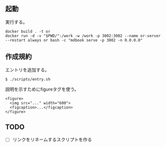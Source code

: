 ## 起動

実行する。

```shell
docker build . -t or
docker run -d -v "$PWD/":/work -w /work -p 3002:3002 --name or-server --restart always or bash -c "mdbook serve -p 3002 -n 0.0.0.0"
```

## 作成規約

エントリを追加する。

```shell
$ ./scripts/entry.sh
```

説明を示すためにfigureタグを使う。

```
<figure>
  <img src="..." width="600">
  <figcaption>...</figcaption>
</figure>
```

## TODO

- [ ] リンクをリネームするスクリプトを作る
